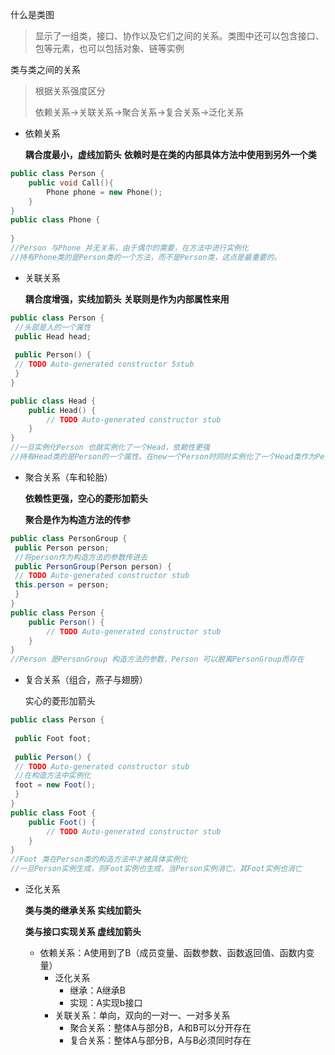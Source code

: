 什么是类图

> 显示了一组类，接口、协作以及它们之间的关系。类图中还可以包含接口、包等元素，也可以包括对象、链等实例

类与类之间的关系

> 根据关系强度区分
>
> 依赖关系->关联关系->聚合关系->复合关系->泛化关系



- 依赖关系

  **耦合度最小，虚线加箭头**
  **依赖时是在类的内部具体方法中使用到另外一个类**

```c++
public class Person {  
    public void Call(){  
        Phone phone = new Phone();  
    }  
}  
public class Phone {  
  
} 
//Person 与Phone 并无关系，由于偶尔的需要，在方法中进行实例化
//持有Phone类的是Person类的一个方法，而不是Person类，这点是最重要的。
```

- 关联关系

  **耦合度增强，实线加箭头**
  **关联则是作为内部属性来用**

```c++
public class Person { 
 //头部是人的一个属性 
 public Head head; 
 
 public Person() { 
 // TODO Auto-generated constructor 5stub 
 } 
} 

public class Head {  
    public Head() {  
        // TODO Auto-generated constructor stub  
    }  
}
//一旦实例化Person 也就实例化了一个Head，依赖性更强
//持有Head类的是Person的一个属性。在new一个Person时同时实例化了一个Head类作为Person的内部属性
```

- 聚合关系（车和轮胎）

  **依赖性更强，空心的菱形加箭头**

  **聚合是作为构造方法的传参**

```java
public class PersonGroup { 
 public Person person; 
 //将person作为构造方法的参数传进去 
 public PersonGroup(Person person) { 
 // TODO Auto-generated constructor stub 
 this.person = person; 
 } 
} 
public class Person {   
    public Person() {  
        // TODO Auto-generated constructor stub  
    }  
}
//Person 是PersonGroup 构造方法的参数，Person 可以脱离PersonGroup而存在
```

- 复合关系（组合，燕子与翅膀）

  实心的菱形加箭头

```java
public class Person { 
 
 public Foot foot; 
 
 public Person() { 
 // TODO Auto-generated constructor stub 
 //在构造方法中实例化 
 foot = new Foot(); 
 } 
} 
public class Foot {  
    public Foot() {  
        // TODO Auto-generated constructor stub  
    }   
}
//Foot 类在Person类的构造方法中才被具体实例化
//一旦Person实例生成，则Foot实例也生成，当Person实例消亡，其Foot实例也消亡
```

- 泛化关系

  **类与类的继承关系  实线加箭头**

  **类与接口实现关系  虚线加箭头**
  
  
  
  
  
  
  - 依赖关系：A使用到了B（成员变量、函数参数、函数返回值、函数内变量）
    - 泛化关系
        - 继承：A继承B
        - 实现：A实现b接口
    - 关联关系：单向，双向的一对一、一对多关系
        - 聚合关系：整体A与部分B，A和B可以分开存在
        - 复合关系：整体A与部分B，A与B必须同时存在